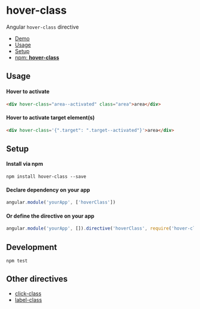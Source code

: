 # hover-class
Angular `hover-class` directive

- [Demo](https://ryanve.github.io/hover-class/)
- [Usage](#usage)
- [Setup](#setup)
- [npm: <b>hover-class</b>](https://www.npmjs.com/package/hover-class)

## Usage

#### Hover to activate

```html
<div hover-class="area--activated" class="area">area</div>
```

#### Hover to activate target element(s)
```html
<div hover-class='{".target": ".target--activated"}'>area</div>
```

## Setup

#### Install via npm

```
npm install hover-class --save
```

#### Declare dependency on your app

```js
angular.module('yourApp', ['hoverClass'])
```

#### **Or** define the directive on your app

```js
angular.module('yourApp', []).directive('hoverClass', require('hover-class'))
```

## Development

```
npm test
```

## Other directives
- [click-class](https://github.com/ryanve/click-class)
- [label-class](https://github.com/ryanve/label-class)
